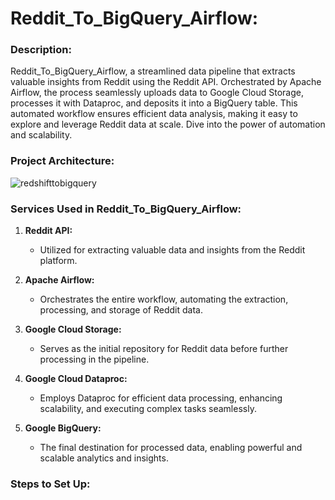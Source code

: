 # Reddit_To_BigQuery_Airflow:
### Description:
Reddit_To_BigQuery_Airflow, a streamlined data pipeline that extracts valuable insights from Reddit using the Reddit API. Orchestrated by Apache Airflow, the process seamlessly uploads data to Google Cloud Storage, processes it with Dataproc, and deposits it into a BigQuery table. This automated workflow ensures efficient data analysis, making it easy to explore and leverage Reddit data at scale. Dive into the power of automation and scalability.

### Project Architecture:
![redshifttobigquery](https://github.com/AfzalAliSolangi/Reddit_To_BigQuery_Airflow/assets/100179604/d9c6f4da-6c47-450b-ab6e-f41b13d144c6)

### Services Used in Reddit_To_BigQuery_Airflow:

1. **Reddit API:**
   - Utilized for extracting valuable data and insights from the Reddit platform.

2. **Apache Airflow:**
   - Orchestrates the entire workflow, automating the extraction, processing, and storage of Reddit data.

3. **Google Cloud Storage:**
   - Serves as the initial repository for Reddit data before further processing in the pipeline.

4. **Google Cloud Dataproc:**
   - Employs Dataproc for efficient data processing, enhancing scalability, and executing complex tasks seamlessly.

5. **Google BigQuery:**
   - The final destination for processed data, enabling powerful and scalable analytics and insights.

### Steps to Set Up:
